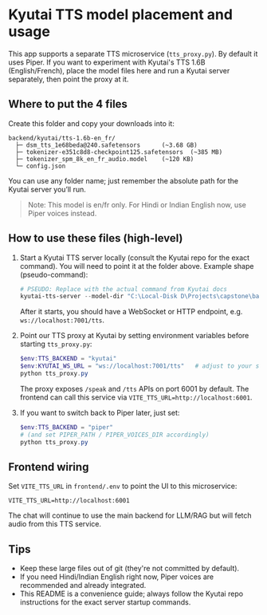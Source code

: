 # Kyutai TTS model placement and usage

This app supports a separate TTS microservice (`tts_proxy.py`). By default it uses Piper. If you want to experiment with Kyutai's TTS 1.6B (English/French), place the model files here and run a Kyutai server separately, then point the proxy at it.

## Where to put the 4 files

Create this folder and copy your downloads into it:

```
backend/kyutai/tts-1.6b-en_fr/
  ├─ dsm_tts_1e68beda@240.safetensors      (~3.68 GB)
  ├─ tokenizer-e351c8d8-checkpoint125.safetensors  (~385 MB)
  ├─ tokenizer_spm_8k_en_fr_audio.model    (~120 KB)
  └─ config.json
```

You can use any folder name; just remember the absolute path for the Kyutai server you’ll run.

> Note: This model is en/fr only. For Hindi or Indian English now, use Piper voices instead.

## How to use these files (high-level)

1. Start a Kyutai TTS server locally (consult the Kyutai repo for the exact command). You will need to point it at the folder above. Example shape (pseudo-command):
   
   ```powershell
   # PSEUDO: Replace with the actual command from Kyutai docs
   kyutai-tts-server --model-dir "C:\Local-Disk D\Projects\capstone\backend\kyutai\tts-1.6b-en_fr" --port 7001
   ```

   After it starts, you should have a WebSocket or HTTP endpoint, e.g. `ws://localhost:7001/tts`.

2. Point our TTS proxy at Kyutai by setting environment variables before starting `tts_proxy.py`:
   
   ```powershell
   $env:TTS_BACKEND = "kyutai"
   $env:KYUTAI_WS_URL = "ws://localhost:7001/tts"   # adjust to your server URL
   python tts_proxy.py
   ```

   The proxy exposes `/speak` and `/tts` APIs on port 6001 by default. The frontend can call this service via `VITE_TTS_URL=http://localhost:6001`.

3. If you want to switch back to Piper later, just set:
   
   ```powershell
   $env:TTS_BACKEND = "piper"
   # (and set PIPER_PATH / PIPER_VOICES_DIR accordingly)
   python tts_proxy.py
   ```

## Frontend wiring

Set `VITE_TTS_URL` in `frontend/.env` to point the UI to this microservice:

```
VITE_TTS_URL=http://localhost:6001
```

The chat will continue to use the main backend for LLM/RAG but will fetch audio from this TTS service.

## Tips

- Keep these large files out of git (they're not committed by default). 
- If you need Hindi/Indian English right now, Piper voices are recommended and already integrated.
- This README is a convenience guide; always follow the Kyutai repo instructions for the exact server startup commands.
